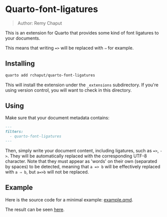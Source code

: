 # Quarto-font-ligatures

> Author: Remy Chaput

This is an extension for Quarto that provides some kind of font ligatures to your documents.

This means that writing `=>` will be replaced with `⇒` for example.

## Installing

```bash
quarto add rchaput/quarto-font-ligatures
```

This will install the extension under the `_extensions` subdirectory.
If you're using version control, you will want to check in this directory.

## Using

Make sure that your document metadata contains:

```md
---
filters:
  - quarto-font-ligatures
---
```

Then, simply write your document content, including ligatures, such as `=>`, `->`. They will be automatically replaced with the corresponding UTF-8 character. Note that they must appear as 'words' on their own (separated by spaces) to be detected, meaning that `a => b` will be effectively replaced with `a ⇒ b`, but `a=>b` will not be replaced.

## Example

Here is the source code for a minimal example: [example.qmd](example.qmd).

The result can be seen [here](https://rchaput.github.io/quarto-font-ligatures/example.html).
